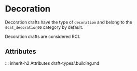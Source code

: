 # Decoration

Decoration drafts have the type of `decoration` and
belong to the `$cat_decoration00` category by default.

Decoration drafts are considered RCI.

## Attributes
::: inherit-h2 Attributes draft-types/.building.md
